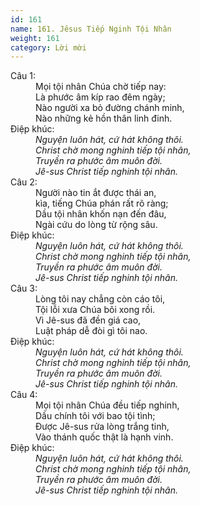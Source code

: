 ```yaml
---
id: 161
name: 161. Jêsus Tiếp Nginh Tội Nhân
weight: 161
category: Lời mời
---
```

<dl><dt>Câu 1:</dt><dd data-verse="1">Mọi tội nhân Chúa chờ tiếp nay: <br/>Là phước âm kíp rao đêm ngày; <br/>Nào người xa bỏ đường chánh minh, <br/>Nào những kẻ hồn thân linh đinh. </dd><dt>Điệp khúc:</dt><dd data-chorus="1"><em>Nguyện luôn hát, cứ hát không thôi. <br/>Christ chờ mong nghinh tiếp tội nhân, <br/>Truyền ra phước âm muôn đời. <br/>Jê-sus Christ tiếp nghinh tội nhân. </em></dd><dt>Câu 2:</dt><dd data-verse="2">Người nào tin ắt được thái an, <br/>kìa, tiếng Chúa phán rất rõ ràng; <br/>Dầu tội nhân khốn nạn đến đâu, <br/>Ngài cứu do lòng từ rộng sâu. </dd><dt>Điệp khúc:</dt><dd data-chorus="1"><em>Nguyện luôn hát, cứ hát không thôi. <br/>Christ chờ mong nghinh tiếp tội nhân, <br/>Truyền ra phước âm muôn đời. <br/>Jê-sus Christ tiếp nghinh tội nhân. </em></dd><dt>Câu 3:</dt><dd data-verse="3">Lòng tôi nay chẳng còn cáo tôi, <br/>Tội lỗi xưa Chúa bôi xong rồi. <br/>Vì Jê-sus đã đền giá cao, <br/>Luật pháp dễ đòi gì tôi nao. </dd><dt>Điệp khúc:</dt><dd data-chorus="1"><em>Nguyện luôn hát, cứ hát không thôi. <br/>Christ chờ mong nghinh tiếp tội nhân, <br/>Truyền ra phước âm muôn đời. <br/>Jê-sus Christ tiếp nghinh tội nhân. </em></dd><dt>Câu 4:</dt><dd data-verse="4">Mọi tội nhân Chúa đều tiếp nghinh, <br/>Dầu chính tôi với bao tội tình; <br/>Được Jê-sus rửa lòng trắng tinh, <br/>Vào thánh quốc thật là hạnh vinh. </dd><dt>Điệp khúc:</dt><dd data-chorus="1"><em>Nguyện luôn hát, cứ hát không thôi. <br/>Christ chờ mong nghinh tiếp tội nhân, <br/>Truyền ra phước âm muôn đời. <br/>Jê-sus Christ tiếp nghinh tội nhân. </em></dd></dl>
